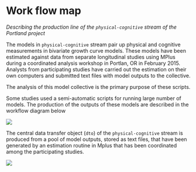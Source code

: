 Work flow map 
===

_Describing the production line of the `physical-cognitive` stream of the Portland project_  


The models in `physical-cognitive` stream pair up physical and cognitive measurements in bivariate growth curve models. These models have been estimated against data from separate longitudinal studies using MPlus during a coordinated analysis workshop in Portlan, OR in February 2015. Analysts from participating studies have carried out the estimation on their own computers and submitted text files with model outputs to the collective.

The analysis of this model collective is the primary purpose of these scripts.   


Some studies used a semi-automatic scripts for running large number of models. The production of the outputs of these models are described in the workflow diagram below   

![][workflow-estimation]   


The central data transfer object (`dto`) of the `physical-cognitive` stream is produced from a pool of model outputs, stored as text files, that have been generated by an estimation routine in Mplus that has been coordinated among the participating studies.    

![][workflow-catalog]   



  



[workflow-estimation]:https://github.com/IALSA/ialsa-2017-portland/blob/master/libs/images/work-flow-diagram-auto-estimation.jpg?raw=true
[workflow-catalog]:https://github.com/IALSA/ialsa-2017-portland/blob/master/libs/images/work-flow-diagram-catalog-assembly.jpg?raw=true